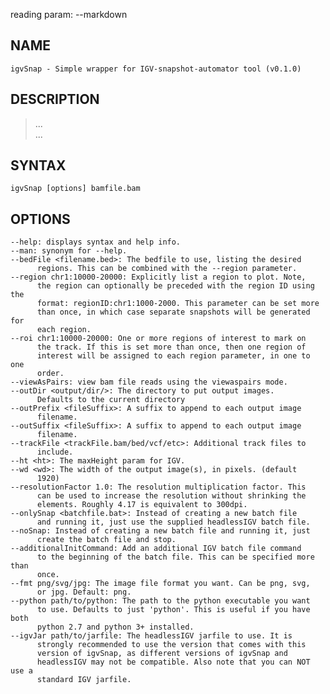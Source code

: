reading param: --markdown
## NAME
    igvSnap - Simple wrapper for IGV-snapshot-automator tool (v0.1.0)

## DESCRIPTION
>  ...  
>  ...  
>    
## SYNTAX
    igvSnap [options] bamfile.bam  
      
## OPTIONS
    --help: displays syntax and help info.  
    --man: synonym for --help.  
    --bedFile <filename.bed>: The bedfile to use, listing the desired   
          regions. This can be combined with the --region parameter.  
    --region chr1:10000-20000: Explicitly list a region to plot. Note,   
          the region can optionally be preceded with the region ID using the   
          format: regionID:chr1:1000-2000. This parameter can be set more   
          than once, in which case separate snapshots will be generated for   
          each region.  
    --roi chr1:10000-20000: One or more regions of interest to mark on   
          the track. If this is set more than once, then one region of   
          interest will be assigned to each region parameter, in one to one   
          order.  
    --viewAsPairs: view bam file reads using the viewaspairs mode.  
    --outDir <output/dir/>: The directory to put output images.   
          Defaults to the current directory  
    --outPrefix <fileSuffix>: A suffix to append to each output image   
          filename.  
    --outSuffix <fileSuffix>: A suffix to append to each output image   
          filename.  
    --trackFile <trackFile.bam/bed/vcf/etc>: Additional track files to   
          include.  
    --ht <ht>: The maxHeight param for IGV.  
    --wd <wd>: The width of the output image(s), in pixels. (default   
          1920)  
    --resolutionFactor 1.0: The resolution multiplication factor. This   
          can be used to increase the resolution without shrinking the   
          elements. Roughly 4.17 is equivalent to 300dpi.  
    --onlySnap <batchfile.bat>: Instead of creating a new batch file   
          and running it, just use the supplied headlessIGV batch file.  
    --noSnap: Instead of creating a new batch file and running it, just   
          create the batch file and stop.  
    --additionalInitCommand: Add an additional IGV batch file command   
          to the beginning of the batch file. This can be specified more than   
          once.  
    --fmt png/svg/jpg: The image file format you want. Can be png, svg,   
          or jpg. Default: png.  
    --python path/to/python: The path to the python executable you want   
          to use. Defaults to just 'python'. This is useful if you have both   
          python 2.7 and python 3+ installed.  
    --igvJar path/to/jarfile: The headlessIGV jarfile to use. It is   
          strongly recommended to use the version that comes with this   
          version of igvSnap, as different versions of igvSnap and   
          headlessIGV may not be compatible. Also note that you can NOT use a   
          standard IGV jarfile.  
            
